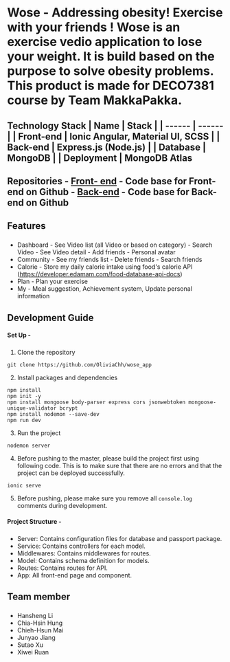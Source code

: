 # Wose - Addressing obesity! Exercise with your friends ! Wose is an exercise vedio application to lose your weight. It is build based on the purpose to solve obesity problems. This product is made for DECO7381 course by Team MakkaPakka.

## Technology Stack | Name | Stack | | ------ | ------ | | Front-end | Ionic Angular, Material UI, SCSS | | Back-end | Express.js (Node.js) | | Database | MongoDB | | Deployment | MongoDB Atlas

## Repositories - [Front- end](https://github.com/OliviaChh/wose_app/tree/main/src/app) - Code base for Front-end on Github - [Back-end](https://github.com/OliviaChh/wose_app/tree/main/server) - Code base for Back-end on Github

## Features
### 
* Dashboard - See Video list (all Video or based on category) - Search Video - See Video detail -  Add friends - Personal avatar 
* Community - See my friends list - Delete friends - Search friends
* Calorie - Store my daily calorie intake using food's calorie API (https://developer.edamam.com/food-database-api-docs)
* Plan - Plan your exercise
* My - Meal suggestion, Achievement system, Update personal information

## Development Guide
#### Set Up -
###
1. Clone the repository 
```
git clone https://github.com/OliviaChh/wose_app
```
2. Install packages and dependencies
```
npm install
npm init -y
npm install mongoose body-parser express cors jsonwebtoken mongoose-unique-validator bcrypt
npm install nodemon --save-dev
npm run dev
```
3. Run the project
```
nodemon server
``` 
4. Before pushing to the master, please build the project first using following code. This is to make sure that there are no errors and that the project can be deployed successfully. 
```
ionic serve
```
5. Before pushing, please make sure you remove all `console.log` comments during development. 

#### Project Structure - 
###
* Server: Contains configuration files for database and passport package.
* Service: Contains controllers for each model.
* Middlewares: Contains middlewares for routes.
* Model: Contains schema definition for models.
* Routes: Contains routes for API.
* App: All front-end page and component.


## Team member
###
* Hansheng Li
* Chia-Hsin Hung
* Chieh-Hsun Mai
* Junyao Jiang
* Sutao Xu
* Xiwei Ruan
